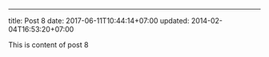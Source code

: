 ---
title: Post 8
date: 2017-06-11T10:44:14+07:00
updated: 2014-02-04T16:53:20+07:00

This is content of post 8